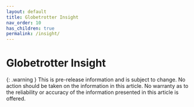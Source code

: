 ```yaml
---
layout: default
title: Globetrotter Insight
nav_order: 10
has_children: true
permalink: /insight/
---
```


# Globetrotter Insight

{: .warning } This is pre-release information and is subject to change. No action should be taken on the information in this article. No warranty as to the reliability or accuracy of the information presented in this article is offered.